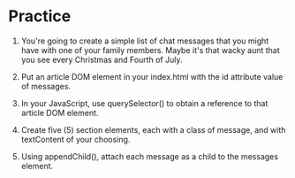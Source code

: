 # Practice
1. You're going to create a simple list of chat messages that you might have with one of your family members. Maybe it's that wacky aunt that you see every Christmas and Fourth of July.

1. Put an article DOM element in your index.html with the id attribute value of messages.
1. In your JavaScript, use querySelector() to obtain a reference to that article DOM element.
1. Create five (5) section elements, each with a class of message, and with textContent of your choosing.
1. Using appendChild(), attach each message as a child to the messages element.